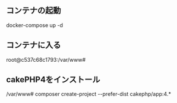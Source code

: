 ## コンテナの起動  
docker-compose up -d  

## コンテナに入る  
root@c537c68c1793:/var/www#

## cakePHP4をインストール  
/var/www# composer create-project --prefer-dist cakephp/app:4.*
